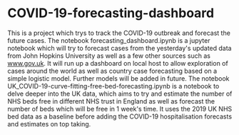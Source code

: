 # COVID-19-forecasting-dashboard
This is a project which trys to track the COVID-19 outbreak and forecast the future cases.
The notebook forecasting_dashboard.ipynb is a jupyter notebook which will try to forecast cases from the yesterday's updated data from John Hopkins University as well as a few other sources such as www.gov.uk. It will run up a dashboard on local host to allow exploration of cases around the world as well as country case forecasting based on a simple logistic model. Further models will be added in future.
The notebook UK_COVID-19-curve-fitting-free-bed-forecasting.ipynb is a notebook to delve deeper into the UK data, which aims to try and estimate the number of NHS beds free in different NHS trust in England as well as forecast the number of beds which will be free in 1 week's time. It uses the 2019 UK NHS bed data as a baseline before adding the COVID-19 hospitalisation forecasts and estimates on top taking.
